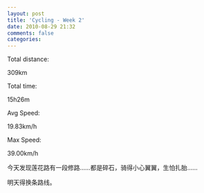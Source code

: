 ```yaml
---
layout: post
title: 'Cycling - Week 2'
date: 2010-08-29 21:32
comments: false
categories: 
---
```

    

Total distance:

309km

  

Total time:

15h26m

  

Avg Speed:

19.83km/h

  

Max Speed:

39.00km/h

  

今天发现莲花路有一段修路……都是碎石，骑得小心翼翼，生怕扎胎……

明天得换条路线。
